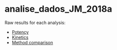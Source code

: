 # analise_dados_JM_2018a

Raw results for each analysis:

- [Potency](results/potency.md)
- [Kinetics](results/kinetics.md)
- [Method comparison](results/mc.md)
